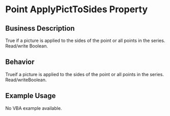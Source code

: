 # Point ApplyPictToSides Property

## Business Description
True if a picture is applied to the sides of the point or all points in the series. Read/write Boolean.

## Behavior
Trueif a picture is applied to the sides of the point or all points in the series. Read/writeBoolean.

## Example Usage
No VBA example available.